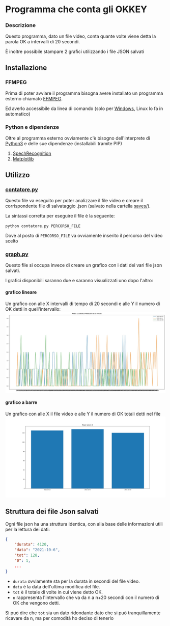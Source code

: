 # Programma che conta gli OKKEY 

### Descrizione
Questo programma, dato un file video, conta quante volte viene detta la parola OK a intervalli di 20 secondi.

È inoltre possibile stampare 2 grafici utilizzando i file JSON salvati

## Installazione
### FFMPEG
Prima di poter avviare il programma bisogna avere installato un programma esterno chiamato [FFMPEG](https://www.ffmpeg.org/).

Ed averlo accessibile da linea di comando (solo per [Windows](https://qastack.it/video/20495/how-do-i-set-up-and-use-ffmpeg-in-windows), Linux lo fa in automatico)

### Python e dipendenze
Oltre al programma esterno ovviamente c'è bisogno dell'interprete di [Python3](https://www.python.org/downloads/) e delle sue dipendenze (installabili tramite PIP)
1. [SpechRecognition](https://pypi.org/project/SpeechRecognition/)
1. [Matplotlib](https://pypi.org/project/matplotlib/)

## Utilizzo
### [contatore.py](contatore.py)
Questo file va eseguito per poter analizzare il file video e creare il corrispondente file di salvataggio .json (salvato nella cartella [saves/](saves/)).

La sintassi corretta per eseguire il file è la seguente:

`python contatore.py PERCORSO_FILE`

Dove al posto di `PERCORSO_FILE` va ovviamente inserito il percorso del video scelto

### [graph.py](graph.py)
Questo file si occupa invece di creare un grafico con i dati dei vari file json salvati.

I grafici disponibili saranno due e saranno visualizzati uno dopo l'altro:

#### grafico lineare
Un grafico con alle X intervalli di tempo di 20 secondi e alle Y il numero di OK detti in quell'intervallo:
![Grafico 1](immagini/grafico1.jpeg)

#### grafico a barre
Un grafico con alle X il file video e alle Y il numero di OK totali detti nel file
![Grafico 2](immagini/grafico2.jpeg)

## Struttura dei file Json salvati
Ogni file json ha una struttura identica, con alla base delle informazioni utili per la lettura dei dati:
```json
{
    "durata": 4120, 
    "data": "2021-10-6", 
    "tot": 128, 
    "0": 1,
    ...
}
```
- `durata` ovviamente sta per la durata in secondi del file video.
- `data` è la data dell'ultima modifica del file.
- `tot` è il totale di volte in cui viene detto OK.
- `n` rappresenta l'intervallo che va da n a n+20 secondi con il numero di OK che vengono detti.

Si può dire che `tot` sia un dato ridondante dato che si può tranquillamente ricavare da n, ma per comodità ho deciso di tenerlo